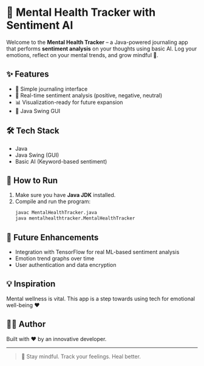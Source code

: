 
# 🧠 Mental Health Tracker with Sentiment AI

Welcome to the **Mental Health Tracker** – a Java-powered journaling app that performs **sentiment analysis** on your thoughts using basic AI. Log your emotions, reflect on your mental trends, and grow mindful 🌱.

## ✨ Features

- 📝 Simple journaling interface
- 🤖 Real-time sentiment analysis (positive, negative, neutral)
- 📊 Visualization-ready for future expansion
- 🎨 Java Swing GUI

## 🛠 Tech Stack

- Java
- Java Swing (GUI)
- Basic AI (Keyword-based sentiment)

## 🚀 How to Run

1. Make sure you have **Java JDK** installed.
2. Compile and run the program:
   ```bash
   javac MentalHealthTracker.java
   java mentalhealthtracker.MentalHealthTracker
   ```

## 🔮 Future Enhancements

- Integration with TensorFlow for real ML-based sentiment analysis
- Emotion trend graphs over time
- User authentication and data encryption

## 💡 Inspiration

Mental wellness is vital. This app is a step towards using tech for emotional well-being ❤️

## 🧑‍💻 Author

Built with ❤️ by an innovative developer.

---

> 🧘 Stay mindful. Track your feelings. Heal better.
